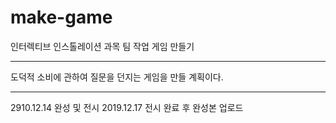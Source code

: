 # make-game

인터렉티브 인스톨레이션 과목 팀 작업 게임 만들기

***

도덕적 소비에 관하여 질문을 던지는 게임을 만들 계획이다.

***

2910.12.14 완성 및 전시
2019.12.17 전시 완료 후 완성본 업로드
